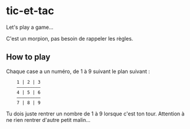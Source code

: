 # tic-et-tac
Let's play a game...

C'est un morpion, pas besoin de rappeler les règles.

## How to play
Chaque case a un numéro, de 1 à 9 suivant le plan suivant :

        1 | 2 | 3
        —————————
        4 | 5 | 6
        —————————
        7 | 8 | 9

Tu dois juste rentrer un nombre de 1 à 9 lorsque c'est ton tour. Attention à ne rien rentrer d'autre petit malin...

